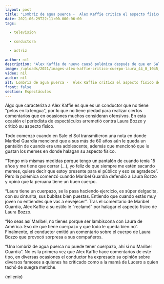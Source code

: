 ```yaml
---
layout: post
title: "Lombriz de agua puerca -  Alex Kaffie critica el aspecto físico de Laura Bozzo"
date: 2021-06-29T22:11:00.000-06:00
tags:
  
  - television
  
  - conductora
  
  - actriz
  
author: nil
description: "Alex Kaffie de nuevo causó polémica después de que en Sale el Sol hablara sobre el aspecto físico de Laura Bozzo. "
image: /uploads/2021/images-alex-kaffie-critico-cuerpo-laura_44_0_1045_650.jpg
video: nil
audio: nil
alt: Lombriz de agua puerca -  Alex Kaffie critica el aspecto físico de Laura Bozzo
front: false
section: Espectáculos
---
```


Algo que caracteriza a Alex Kaffie es que es un conductor que no tiene "pelos en la lengua", por lo que no tiene piedad para realizar ciertos comentarios que en ocasiones muchos consideran ofensivos. En esta ocasión el periodista de espectáculos arremetió contra Laura Bozzo y criticó su aspecto físico. 

Todo comenzó cuando en Sale el Sol transmitieron una nota en donde Maribel Guardia mencionó que a sus más de 60 años aún le queda un pantalón de cuando era una adolescente, además que mencionó que le gustan los memes en donde halagan su aspecto físico. 

“Tengo mis mismas medidas porque tengo un pantalón de cuando tenía 15 años y me tiene que cerrar (…), yo feliz de que siempre me estén sacando memes, quiere decir que estoy presente para el público y eso se agradece”. 
Pero la polémica comenzó cuando Maribel Guardia defendió a Laura Bozzo y opinó que la peruana tiene un buen cuerpo. 

“Laura tiene un cuerpazo, se la pasa haciendo ejercicio, es súper delgadita, con su cinturita, sus bubitas bien puestas. Entiendo que cuando estás muy joven no entiendes que vas a envejecer”. Tras el comentario de Maribel Guardia, Alex Kaffie a su estilo le “reclamó” por halagar el aspecto físico de Laura Bozzo. 

“No seas así Maribel, no tienes porque ser lambiscona con Laura de América. Eso de que tiene cuerpazo y que todo le queda bien no”. Finalmente, el conductor emitió un comentario sobre el cuerpo de Laura Bozzo que provocó sorpresa a sus compañeros. 

“Una lombriz de agua puerca no puede tener cuerpazo, ahí si no Maribel Guardia”. No es la primera vez que Alex Kaffie hace comentarios de este tipo, en diversas ocasiones el conductor ha expresado su opinión sobre diversos famosos a quienes ha criticado como a la mamá de Lucero a quien tachó de suegra metiche. 

(milenio)
